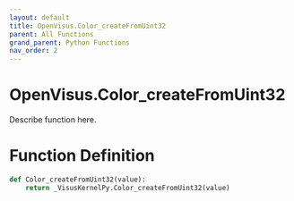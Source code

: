 ```yaml
---
layout: default
title: OpenVisus.Color_createFromUint32
parent: All Functions
grand_parent: Python Functions
nav_order: 2
---
```


# OpenVisus.Color_createFromUint32

Describe function here.

# Function Definition

```python
def Color_createFromUint32(value):
    return _VisusKernelPy.Color_createFromUint32(value)
```